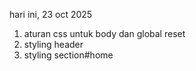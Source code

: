 hari ini, 23 oct 2025
<ol>
  <li>aturan css untuk body dan global reset</li>
  <li>styling header</li>
  <li>styling section#home</li>
</ol>